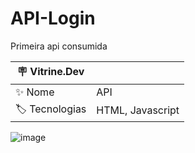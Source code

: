 # API-Login
Primeira api consumida

| :placard: Vitrine.Dev |     |
| -------------  | --- |
| :sparkles: Nome        | API
| :label: Tecnologias | HTML, Javascript


![image](https://github.com/dutra-felipe/API-Login/assets/127852691/20d485be-23f2-4cad-9332-cd1ca7554e10)



